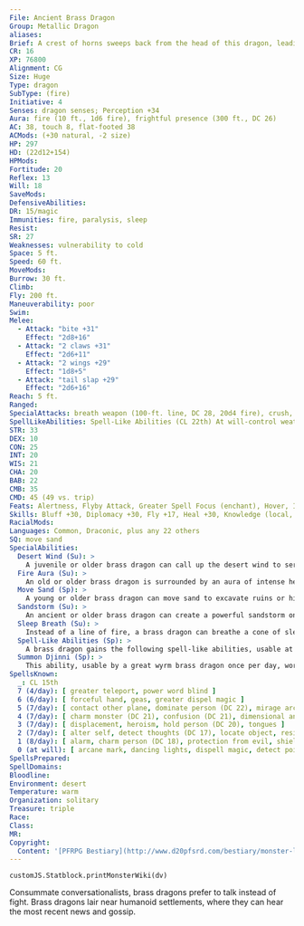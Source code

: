 ```yaml
---
File: Ancient Brass Dragon
Group: Metallic Dragon
aliases: 
Brief: A crest of horns sweeps back from the head of this dragon, leading to a long neck and serpentine brass body.
CR: 16
XP: 76800
Alignment: CG
Size: Huge
Type: dragon
SubType: (fire)
Initiative: 4
Senses: dragon senses; Perception +34
Aura: fire (10 ft., 1d6 fire), frightful presence (300 ft., DC 26)
AC: 38, touch 8, flat-footed 38
ACMods: (+30 natural, -2 size)
HP: 297
HD: (22d12+154)
HPMods: 
Fortitude: 20
Reflex: 13
Will: 18
SaveMods: 
DefensiveAbilities: 
DR: 15/magic
Immunities: fire, paralysis, sleep
Resist: 
SR: 27
Weaknesses: vulnerability to cold
Space: 5 ft.
Speed: 60 ft.
MoveMods: 
Burrow: 30 ft.
Climb: 
Fly: 200 ft.
Maneuverability: poor
Swim: 
Melee: 
  - Attack: "bite +31"
    Effect: "2d8+16"
  - Attack: "2 claws +31"
    Effect: "2d6+11"
  - Attack: "2 wings +29"
    Effect: "1d8+5"
  - Attack: "tail slap +29"
    Effect: "2d6+16"
Reach: 5 ft.
Ranged: 
SpecialAttacks: breath weapon (100-ft. line, DC 28, 20d4 fire), crush, desert wind, sandstorm, sleep breath
SpellLikeAbilities: Spell-Like Abilities (CL 22th) At will-control weather, control winds, endure elements, speak with animals, suggestion (DC 18)
STR: 33
DEX: 10
CON: 25
INT: 20
WIS: 21
CHA: 20
BAB: 22
CMB: 35
CMD: 45 (49 vs. trip)
Feats: Alertness, Flyby Attack, Greater Spell Focus (enchant), Hover, Improved Initiative, Improved Vital Strike, Multiattack, Power Attack, Quicken Spell, Spell Focus (enchant), Vital Strike
Skills: Bluff +30, Diplomacy +30, Fly +17, Heal +30, Knowledge (local, history) +30, Linguistics +30, Perception +34, Sense Motive +34, Spellcraft +30, Survival +30
RacialMods: 
Languages: Common, Draconic, plus any 22 others
SQ: move sand
SpecialAbilities:
  Desert Wind (Su): >
    A juvenile or older brass dragon can call up the desert wind to serve him. This functions as gust of wind, but any creature in its path must make a Fortitude save or be blinded for 1d4 rounds by the sand. The save DC for this effect is equal to the dragon's breath weapon DC.
  Fire Aura (Su): >
    An old or older brass dragon is surrounded by an aura of intense heat. All creatures within 5 feet of the dragon take 1d6 points of fire damage at the beginning of the dragon's turn. An ancient brass dragon's aura extends to 10 feet. A great wyrm's damage increases to 2d6. A brass dragon can suppress or activate this aura at will as a free action.
  Move Sand (Sp): >
    A young or older brass dragon can move sand to excavate ruins or hide treasures. This functions as move earth, but it only affects sand. The dragon uses his HD in place of his caster level for this effect. This is equivalent to a 5th-level spell.
  Sandstorm (Su): >
    An ancient or older brass dragon can create a powerful sandstorm once per day as a full-round action. This storm has a radius of 1 mile and lasts for 1 minute per age category of the dragon. This functions as a sandstorm (Pathfinder RPG Core Rulebook 431), except that it is also accompanied by windstorm-level winds.
  Sleep Breath (Su): >
    Instead of a line of fire, a brass dragon can breathe a cone of sleep gas. Creatures within the cone must succeed on a Will save or fall asleep for 1d6 rounds plus 1 round per age category of the dragon.
  Spell-Like Abilities (Sp): >
    A brass dragon gains the following spell-like abilities, usable at will upon reaching the listed age category. Very young-speak with animals; Juvenile- endure elements; Adult-suggestion; Old-control winds; Ancient-control weather; Great wyrm-whirlwind.
  Summon Djinni (Sp): >
    This ability, usable by a great wyrm brass dragon once per day, works like a summon monster spell, except that it summons one noble djinni. This ability is the equivalent of a 9th-level spell. Age Category S pecial Abilities C aster Level Wyrmling Fire subtype, sleep breath - Very young speak with animals - Young Move sand 1st Juvenile Desert wind, endure elements 3rd Young adult DR 5/magic, spell resistance 5th Adult frightful presence, suggestion 7th Mature adult DR 10/magic 9th Old Fire aura, control winds 11th Very old DR 15/magic 13th Ancient Sandstorm, control weather 15th Wyrm DR 20/magic 17th Great wyrm Summon djinni, whirlwind 19th
SpellsKnown:
  _: CL 15th
  7 (4/day): [ greater teleport, power word blind ]
  6 (6/day): [ forceful hand, geas, greater dispel magic ]
  5 (7/day): [ contact other plane, dominate person (DC 22), mirage arcana, prying eyes ]
  4 (7/day): [ charm monster (DC 21), confusion (DC 21), dimensional anchor, locate creature ]
  3 (7/day): [ displacement, heroism, hold person (DC 20), tongues ]
  2 (7/day): [ alter self, detect thoughts (DC 17), locate object, resist energy, see invisibility ]
  1 (8/day): [ alarm, charm person (DC 18), protection from evil, shield, ventriloquism ]
  0 (at will): [ arcane mark, dancing lights, dispell magic, detect poison, ghost sound (DC 15), mage hand, message, prestidigitation, read magic ]
SpellsPrepared: 
SpellDomains: 
Bloodline: 
Environment: desert
Temperature: warm
Organization: solitary
Treasure: triple
Race: 
Class: 
MR: 
Copyright:
  Content: '[PFRPG Bestiary](http://www.d20pfsrd.com/bestiary/monster-listings/dragons/dragon/-metallic-brass/ancient-brass-dragon)'
---
```

```dataviewjs
customJS.Statblock.printMonsterWiki(dv)
```
Consummate conversationalists, brass dragons prefer to talk instead of fight. Brass dragons lair near humanoid settlements, where they can hear the most recent news and gossip.
